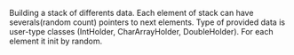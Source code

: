 Building a stack of differents data. Each element of stack can have severals(random count) pointers to next elements. Type of provided data is user-type classes (IntHolder, CharArrayHolder, DoubleHolder). For each element it  init by random.
